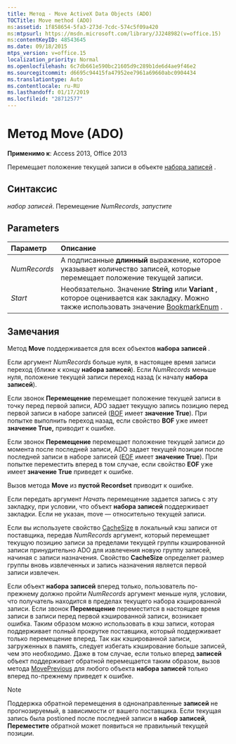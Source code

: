 ```yaml
---
title: Метод - Move ActiveX Data Objects (ADO)
TOCTitle: Move method (ADO)
ms:assetid: 1f858654-5fa3-273d-7cdc-574c5f09a420
ms:mtpsurl: https://msdn.microsoft.com/library/JJ248982(v=office.15)
ms:contentKeyID: 48543645
ms.date: 09/18/2015
mtps_version: v=office.15
localization_priority: Normal
ms.openlocfilehash: 6c7db661e590bc21605d9c289b1de6d4ae9f46e2
ms.sourcegitcommit: d6695c94415fa47952ee7961a69660abc0904434
ms.translationtype: Auto
ms.contentlocale: ru-RU
ms.lasthandoff: 01/17/2019
ms.locfileid: "28712577"
---
```

# <a name="move-method-ado"></a>Метод Move (ADO)

**Применимо к**: Access 2013, Office 2013

Перемещает положение текущей записи в объекте [набора записей](recordset-object-ado.md) .

## <a name="syntax"></a>Синтаксис

*набор записей*. Перемещение *NumRecords*, *запустите*

## <a name="parameters"></a>Parameters

|Параметр|Описание|
|:--------|:----------|
|*NumRecords* |A подписанные **длинный** выражение, которое указывает количество записей, которые перемещает положение текущей записи.|
|*Start* |Необязательно. Значение **String** или **Variant** , которое оценивается как закладку. Можно также использовать значение [BookmarkEnum](bookmarkenum.md) .|

## <a name="remarks"></a>Замечания

Метод **Move** поддерживается для всех объектов **набора записей** .

Если аргумент *NumRecords* больше нуля, в настоящее время записи переход (ближе к концу **набора записей**). Если *NumRecords* меньше нуля, положение текущей записи переход назад (к началу **набора записей**).

Если звонок **Перемещение** перемещает положение текущей записи в точку перед первой записи, ADO задает текущую запись позицию перед первой записи в наборе записей ([BOF](bof-eof-properties-ado.md) имеет **значение True**). При попытке выполнить переход назад, если свойство **BOF** уже имеет **значение True,** приводит к ошибке.

Если звонок **Перемещение** перемещает положение текущей записи до момента после последней записи, ADO задает текущей позиции после последней записи в наборе записей ([EOF](bof-eof-properties-ado.md) имеет **значение True**). При попытке переместить вперед в том случае, если свойство **EOF** уже имеет **значение True** приведет к ошибке.

Вызов метода **Move** из **пустой Recordset** приводит к ошибке.

Если передать аргумент *Начать* перемещение задается запись с эту закладку, при условии, что объект **набора записей** поддерживает закладки. Если не указан, move — относительно текущей записи.

Если вы используете свойство [CacheSize](cachesize-property-ado.md) в локальный кэш записи от поставщика, передав *NumRecords* аргумент, который перемещает текущую позицию записи за пределами текущей группы кэшированной записи принудительно ADO для извлечения новую группу записей, начиная с записи назначения. Свойство **CacheSize** определяет размер группы вновь извлеченных и запись назначения является первой записи извлечен.

Если объект **набора записей** вперед только, пользователь по-прежнему должно пройти *NumRecords* аргумент меньше нуля, условии, что получатель находится в пределах текущего набора кэшированной записи. Если звонок **Перемещение** переместится в настоящее время записи в записи перед первой кэшированной записи, возникает ошибка. Таким образом можно использовать в кэш записи, которая поддерживает полный прокрутке поставщика, который поддерживает только перемещение вперед. Так как кэшированной записи, загруженных в память, следует избегать кэширование больше записей, чем это необходимо. Даже в том случае, если только вперед **записей** объект поддерживает обратной перемещается таким образом, вызов метода [MovePrevious](movefirst-movelast-movenext-and-moveprevious-methods-ado.md) для любого объекта **набора записей** только вперед по-прежнему приведет к ошибке.


> [!NOTE]
> Поддержка обратной перемещения в однонаправленные **записей** не прогнозируемый, в зависимости от вашего поставщика. Если текущая запись была postioned после последней записи в **набор записей**, **Переместите** обратной может появиться не правильный текущей позиции.


